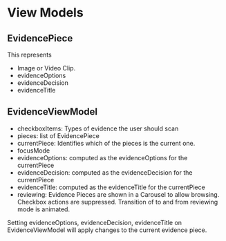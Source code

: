 # View Models

## EvidencePiece

This represents 

- Image or Video Clip.
- evidenceOptions
- evidenceDecision
- evidenceTitle


## EvidenceViewModel

- checkboxItems: Types of evidence the user should scan
- pieces: list of EvidencePiece
- currentPiece: Identifies which of the pieces is the current one.
- focusMode
- evidenceOptions: computed as the evidenceOptions for the currentPiece
- evidenceDecision: computed as the evidenceDecision for the currentPiece
- evidenceTitle: computed as the evidenceTitle for the currentPiece
- reviewing: Evidence Pieces are shown in a Carousel to allow browsing. Checkbox actions are suppressed. Transition of to and from reviewing mode is animated.

Setting evidenceOptions, evidenceDecision, evidenceTitle on EvidenceViewModel will apply changes to the current evidence piece.
